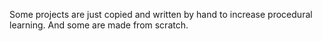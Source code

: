 Some projects are just copied and written by hand to increase procedural 
learning. And some are made from scratch.
